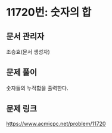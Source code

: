 # 11720번: 숫자의 합
## 문서 관리자
조승효(문서 생성자)
## 문제 풀이
숫자들의 누적합을 출력한다.
## 문제 링크
https://www.acmicpc.net/problem/11720